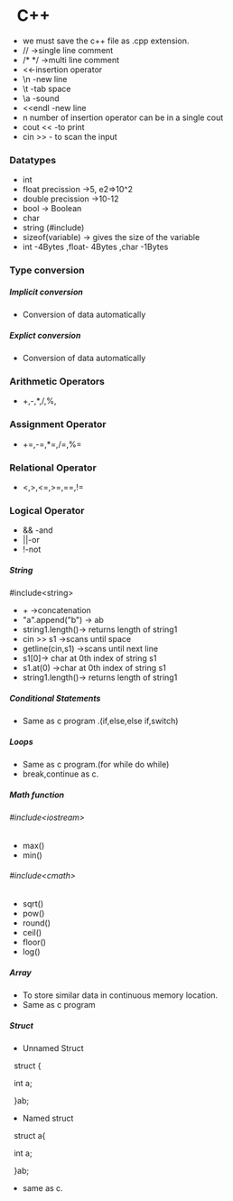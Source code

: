 # &nbsp;						**C++**



* we must save the c++ file as .cpp extension.
* // ->single line comment
* /\* \*/ ->multi line comment
* <<-insertion operator
* \\n -new line
* \\t -tab space
* \\a -sound
* <<endl -new line
* n number of insertion operator can be in a single cout
* cout << -to print
* cin >> - to scan the input



### Datatypes

* int
* float precission ->5, e2=>10^2
* double precission ->10-12
* bool -> Boolean
* char
* string (#include<string>)
* sizeof(variable) -> gives the size of the variable
* int -4Bytes ,float- 4Bytes ,char -1Bytes 



### Type conversion



##### Implicit conversion



* Conversion of data automatically



##### Explict conversion

* Conversion of data automatically



### Arithmetic Operators

* +,-,\*,/,%,



### Assignment Operator

* +=,-=,\*=,/=,%=



### Relational Operator

* <,>,<=,>=,==,!=



### Logical Operator

* \&\& -and
* ||-or
* !-not

##### String

\#include\<string\>

* \+ ->concatenation
* "a".append("b") -> ab
* string1.length()-> returns length of string1
* cin >> s1 ->scans until space
* getline(cin,s1) ->scans until next line
* s1\[0]-> char at 0th index of string s1
* s1.at(0) ->char at 0th index of string s1
* string1.length()-> returns length of string1



##### Conditional Statements

* Same as c program .(if,else,else if,switch)



##### Loops

* Same as c program.(for while do while)
* break,continue as c.



##### Math function



###### \#include\<iostream\>

* max() 
* min()

###### \#include\<cmath\>

* sqrt()
* pow()
* round()
* ceil()
* floor()
* log()



##### Array



* To store similar data in continuous memory location.
* Same as c program



##### Struct



* Unnamed Struct

&nbsp;	struct {

&nbsp;   		int a;

&nbsp;	}ab;

* Named struct

 	struct a{

    		int a;

 	}ab;

* same as c.

















